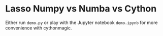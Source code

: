 
Lasso Numpy vs Numba vs Cython
==============================

Either run `demo.py` or play with the Jupyter notebook `demo.ipynb` for more convenience with
cythonmagic.
